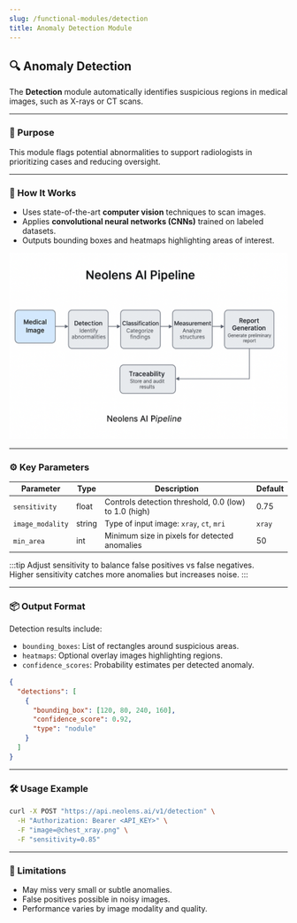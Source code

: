 ```yaml
---
slug: /functional-modules/detection
title: Anomaly Detection Module
---
```


## 🔍 Anomaly Detection

The **Detection** module automatically identifies suspicious regions in medical images, such as X-rays or CT scans.

---

### 🎯 Purpose

This module flags potential abnormalities to support radiologists in prioritizing cases and reducing oversight.

---

### 🧩 How It Works

- Uses state-of-the-art **computer vision** techniques to scan images.
- Applies **convolutional neural networks (CNNs)** trained on labeled datasets.
- Outputs bounding boxes and heatmaps highlighting areas of interest.

![Detection pipeline overview](/img/neolens-pipeline.png)

---

### ⚙️ Key Parameters

| Parameter        | Type    | Description                                           | Default  |
|------------------|---------|-------------------------------------------------------|----------|
| `sensitivity`    | float   | Controls detection threshold, 0.0 (low) to 1.0 (high) | 0.75     |
| `image_modality` | string  | Type of input image: `xray`, `ct`, `mri`              | `xray`   |
| `min_area`       | int     | Minimum size in pixels for detected anomalies         | 50       |

:::tip
Adjust sensitivity to balance false positives vs false negatives.  
Higher sensitivity catches more anomalies but increases noise.
:::

---

### 📦 Output Format

Detection results include:

- `bounding_boxes`: List of rectangles around suspicious areas.
- `heatmaps`: Optional overlay images highlighting regions.
- `confidence_scores`: Probability estimates per detected anomaly.

```json
{
  "detections": [
    {
      "bounding_box": [120, 80, 240, 160],
      "confidence_score": 0.92,
      "type": "nodule"
    }
  ]
}
```

---

### 🛠️ Usage Example

```bash
curl -X POST "https://api.neolens.ai/v1/detection" \
  -H "Authorization: Bearer <API_KEY>" \
  -F "image=@chest_xray.png" \
  -F "sensitivity=0.85"
```

---

### 🚩 Limitations

- May miss very small or subtle anomalies.
- False positives possible in noisy images.
- Performance varies by image modality and quality.
